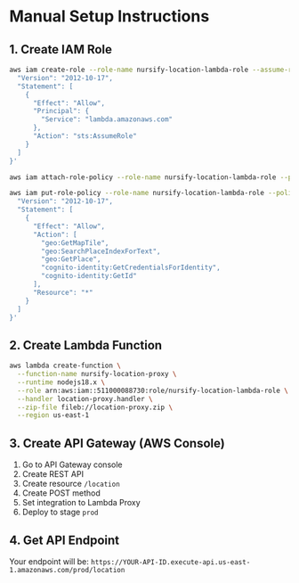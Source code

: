 # Manual Setup Instructions

## 1. Create IAM Role
```bash
aws iam create-role --role-name nursify-location-lambda-role --assume-role-policy-document '{
  "Version": "2012-10-17",
  "Statement": [
    {
      "Effect": "Allow",
      "Principal": {
        "Service": "lambda.amazonaws.com"
      },
      "Action": "sts:AssumeRole"
    }
  ]
}'

aws iam attach-role-policy --role-name nursify-location-lambda-role --policy-arn arn:aws:iam::aws:policy/service-role/AWSLambdaBasicExecutionRole

aws iam put-role-policy --role-name nursify-location-lambda-role --policy-name LocationAccess --policy-document '{
  "Version": "2012-10-17",
  "Statement": [
    {
      "Effect": "Allow",
      "Action": [
        "geo:GetMapTile",
        "geo:SearchPlaceIndexForText",
        "geo:GetPlace",
        "cognito-identity:GetCredentialsForIdentity",
        "cognito-identity:GetId"
      ],
      "Resource": "*"
    }
  ]
}'
```

## 2. Create Lambda Function
```bash
aws lambda create-function \
  --function-name nursify-location-proxy \
  --runtime nodejs18.x \
  --role arn:aws:iam::511000088730:role/nursify-location-lambda-role \
  --handler location-proxy.handler \
  --zip-file fileb://location-proxy.zip \
  --region us-east-1
```

## 3. Create API Gateway (AWS Console)
1. Go to API Gateway console
2. Create REST API
3. Create resource `/location`
4. Create POST method
5. Set integration to Lambda Proxy
6. Deploy to stage `prod`

## 4. Get API Endpoint
Your endpoint will be: `https://YOUR-API-ID.execute-api.us-east-1.amazonaws.com/prod/location`